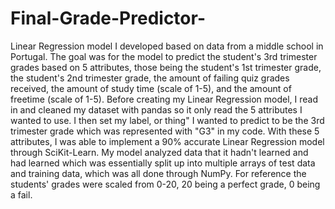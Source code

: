 # Final-Grade-Predictor-
Linear Regression model I developed based on data from a middle school in Portugal. The goal was for the model to predict the student's 3rd trimester grades based on 5 attributes, those being the student's 1st trimester grade, the student's 2nd trimester grade, the amount of failing quiz grades received, the amount of study time (scale of 1-5), and the amount of freetime (scale of 1-5). Before creating my Linear Regression model, I read in and cleaned my dataset with pandas so it only read the 5 attributes I wanted to use. I then set my label, or 
thing" I wanted to predict to be the 3rd trimester grade which was represented with "G3" in my code. With these 5 attributes, I was able to implement a 90% accurate Linear Regression model through SciKit-Learn. My model analyzed data that it hadn't learned and had learned which was essentially split up into multiple arrays of test data and training data, which was all done through NumPy. For reference the students' grades were scaled from 0-20, 20 being a perfect grade, 0 being a fail.
